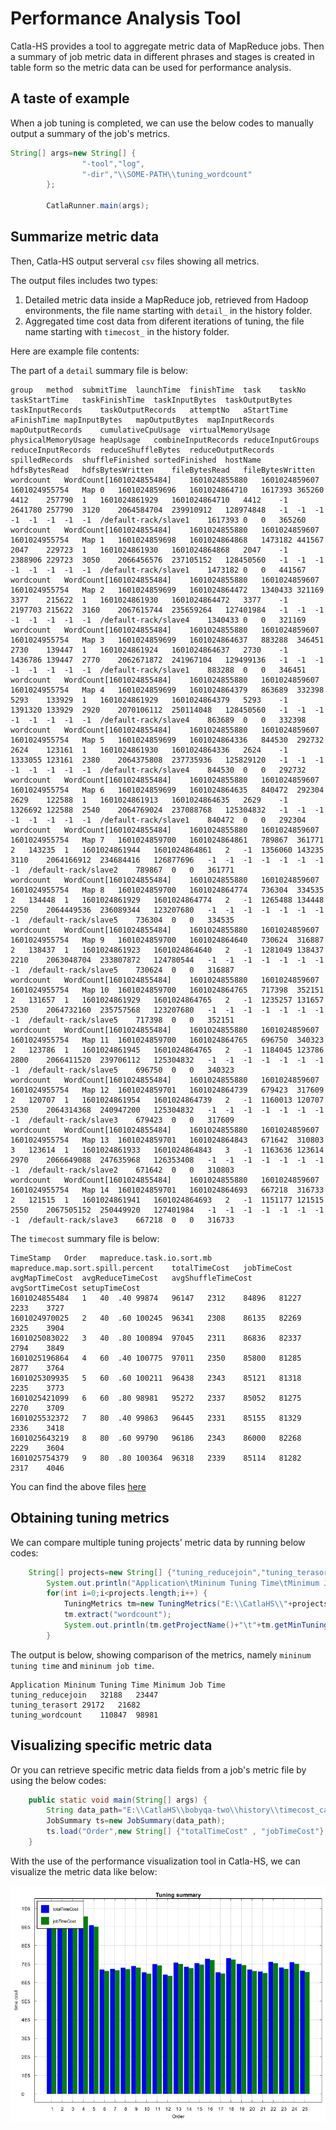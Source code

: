 # Performance Analysis Tool

Catla-HS provides a tool to aggregate metric data of MapReduce jobs. Then a summary of job metric data in different phrases and stages is created in table form so the metric data can be used for performance analysis. 

##  A taste of example

When a job tuning is completed, we can use the below codes to manually output a summary of the job's metrics. 

```java
String[] args=new String[] {
				"-tool","log",
				"-dir","\\SOME-PATH\\tuning_wordcount"
		};
		
		CatlaRunner.main(args);
```

## Summarize metric data

Then, Catla-HS output serveral `csv` files showing all metrics. 

The output files includes two types:

1. Detailed metric data inside a MapReduce job, retrieved from Hadoop environments, the file name starting with `detail_` in the history folder. 
2. Aggregated time cost data from diferent iterations of tuning, the file name starting with `timecost_` in the history folder. 

Here are example file contents:

The part of a `detail` summary file is below:

```csv
group	method	submitTime	launchTime	finishTime	task	taskNo	taskStartTime	taskFinishTime	taskInputBytes	taskOutputBytes	taskInputRecords	taskOutputRecords	attemptNo	aStartTime	aFinishTime	mapInputBytes	mapOutputBytes	mapInputRecords	mapOutputRecords	cumulativeCpuUsage	virtualMemoryUsage	physicalMemoryUsage	heapUsage	combineInputRecords	reduceInputGroups	reduceInputRecords	reduceShuffleBytes	reduceOutputRecords	spilledRecords	shuffleFinished	sortedFinished	hostName	hdfsBytesRead	hdfsBytesWritten	fileBytesRead	fileBytesWritten
wordcount	WordCount[1601024855484]	1601024855880	1601024859607	1601024955754	Map	0	1601024859696	1601024864710	1617393	365260	4412	257790	1	1601024861929	1601024864710	4412	-1	2641780	257790	3120	2064584704	239910912	128974848	-1	-1	-1	-1	-1	-1	-1	-1	/default-rack/slave1	1617393	0	0	365260
wordcount	WordCount[1601024855484]	1601024855880	1601024859607	1601024955754	Map	1	1601024859698	1601024864868	1473182	441567	2047	229723	1	1601024861930	1601024864868	2047	-1	2388906	229723	3050	2066456576	237105152	128450560	-1	-1	-1	-1	-1	-1	-1	-1	/default-rack/slave1	1473182	0	0	441567
wordcount	WordCount[1601024855484]	1601024855880	1601024859607	1601024955754	Map	2	1601024859699	1601024864472	1340433	321169	3377	215622	1	1601024861930	1601024864472	3377	-1	2197703	215622	3160	2067615744	235659264	127401984	-1	-1	-1	-1	-1	-1	-1	-1	/default-rack/slave4	1340433	0	0	321169
wordcount	WordCount[1601024855484]	1601024855880	1601024859607	1601024955754	Map	3	1601024859699	1601024864637	883288	346451	2730	139447	1	1601024861924	1601024864637	2730	-1	1436786	139447	2770	2062671872	241967104	129499136	-1	-1	-1	-1	-1	-1	-1	-1	/default-rack/slave1	883288	0	0	346451
wordcount	WordCount[1601024855484]	1601024855880	1601024859607	1601024955754	Map	4	1601024859699	1601024864379	863689	332398	5293	133929	1	1601024861929	1601024864379	5293	-1	1391320	133929	2920	2070106112	250114048	128450560	-1	-1	-1	-1	-1	-1	-1	-1	/default-rack/slave4	863689	0	0	332398
wordcount	WordCount[1601024855484]	1601024855880	1601024859607	1601024955754	Map	5	1601024859699	1601024864336	844530	292732	2624	123161	1	1601024861930	1601024864336	2624	-1	1333055	123161	2380	2064375808	237735936	125829120	-1	-1	-1	-1	-1	-1	-1	-1	/default-rack/slave4	844530	0	0	292732
wordcount	WordCount[1601024855484]	1601024855880	1601024859607	1601024955754	Map	6	1601024859699	1601024864635	840472	292304	2629	122588	1	1601024861913	1601024864635	2629	-1	1326692	122588	2540	2064769024	237088768	125304832	-1	-1	-1	-1	-1	-1	-1	-1	/default-rack/slave1	840472	0	0	292304
wordcount	WordCount[1601024855484]	1601024855880	1601024859607	1601024955754	Map	7	1601024859700	1601024864861	789867	361771	2	143235	1	1601024861944	1601024864861	2	-1	1356060	143235	3110	2064166912	234684416	126877696	-1	-1	-1	-1	-1	-1	-1	-1	/default-rack/slave2	789867	0	0	361771
wordcount	WordCount[1601024855484]	1601024855880	1601024859607	1601024955754	Map	8	1601024859700	1601024864774	736304	334535	2	134448	1	1601024861929	1601024864774	2	-1	1265488	134448	2250	2064449536	236089344	123207680	-1	-1	-1	-1	-1	-1	-1	-1	/default-rack/slave5	736304	0	0	334535
wordcount	WordCount[1601024855484]	1601024855880	1601024859607	1601024955754	Map	9	1601024859700	1601024864640	730624	316887	2	138437	1	1601024861923	1601024864640	2	-1	1281049	138437	2210	2063048704	233807872	124780544	-1	-1	-1	-1	-1	-1	-1	-1	/default-rack/slave5	730624	0	0	316887
wordcount	WordCount[1601024855484]	1601024855880	1601024859607	1601024955754	Map	10	1601024859700	1601024864765	717398	352151	2	131657	1	1601024861929	1601024864765	2	-1	1235257	131657	2530	2064732160	235757568	123207680	-1	-1	-1	-1	-1	-1	-1	-1	/default-rack/slave5	717398	0	0	352151
wordcount	WordCount[1601024855484]	1601024855880	1601024859607	1601024955754	Map	11	1601024859700	1601024864765	696750	340323	2	123786	1	1601024861945	1601024864765	2	-1	1184045	123786	2800	2066411520	239706112	125304832	-1	-1	-1	-1	-1	-1	-1	-1	/default-rack/slave5	696750	0	0	340323
wordcount	WordCount[1601024855484]	1601024855880	1601024859607	1601024955754	Map	12	1601024859701	1601024864739	679423	317609	2	120707	1	1601024861954	1601024864739	2	-1	1160013	120707	2530	2064314368	240947200	125304832	-1	-1	-1	-1	-1	-1	-1	-1	/default-rack/slave3	679423	0	0	317609
wordcount	WordCount[1601024855484]	1601024855880	1601024859607	1601024955754	Map	13	1601024859701	1601024864843	671642	310803	3	123614	1	1601024861933	1601024864843	3	-1	1163636	123614	2970	2066649088	247635968	126353408	-1	-1	-1	-1	-1	-1	-1	-1	/default-rack/slave2	671642	0	0	310803
wordcount	WordCount[1601024855484]	1601024855880	1601024859607	1601024955754	Map	14	1601024859701	1601024864693	667218	316733	2	121515	1	1601024861941	1601024864693	2	-1	1151177	121515	2550	2067505152	250449920	127401984	-1	-1	-1	-1	-1	-1	-1	-1	/default-rack/slave3	667218	0	0	316733

```

The `timecost` summary file is below:

```csv
TimeStamp	Order	mapreduce.task.io.sort.mb	mapreduce.map.sort.spill.percent	totalTimeCost	jobTimeCost	avgMapTimeCost	avgReduceTimeCost	avgShuffleTimeCost	avgSortTimeCost	setupTimeCost
1601024855484	1	40	.40	99874	96147	2312	84896	81227	2233	3727
1601024970025	2	40	.60	100245	96341	2308	86135	82269	2325	3904
1601025083022	3	40	.80	100894	97045	2311	86836	82337	2794	3849
1601025196864	4	60	.40	100775	97011	2350	85800	81285	2877	3764
1601025309935	5	60	.60	100211	96438	2343	85121	81318	2235	3773
1601025421099	6	60	.80	98981	95272	2337	85052	81275	2270	3709
1601025532372	7	80	.40	99863	96445	2331	85155	81329	2336	3418
1601025643219	8	80	.60	99790	96186	2343	86000	82268	2229	3604
1601025754379	9	80	.80	100364	96318	2339	85114	81282	2317	4046

```

You can find the above files [here](https://github.com/dhchenx/Catla-HS/tree/master/examples/sample_metric_data)

## Obtaining tuning metrics

We can compare multiple tuning projects' metric data by running below codes:

```java
	String[] projects=new String[] {"tuning_reducejoin","tuning_terasort","tuning_wordcount"};
		System.out.println("Application\tMininum Tuning Time\tMinimum Job Time");
		for(int i=0;i<projects.length;i++) {
			TuningMetrics tm=new TuningMetrics("E:\\CatlaHS\\"+projects[i]);
			tm.extract("wordcount");
			System.out.println(tm.getProjectName()+"\t"+tm.getMinTuningTime()+"\t"+tm.getMinJobTime());
		}
```

The output is below, showing comparison of the metrics, namely `mininum tuning time` and `mininum job time`. 

```csv
Application	Mininum Tuning Time	Minimum Job Time
tuning_reducejoin	32188	23447
tuning_terasort	29172	21682
tuning_wordcount	110847	98981
```

## Visualizing specific metric data

Or you can retrieve specific metric data fields from a job's metric file by using the below codes:

```java
	public static void main(String[] args) {
		String data_path="E:\\CatlaHS\\bobyqa-two\\history\\timecost_cac_count.csv";
		JobSummary ts=new JobSummary(data_path);
		ts.load("Order",new String[] {"totalTimeCost" , "jobTimeCost"},"bar");
	}
```

With the use of the performance visualization tool in Catla-HS, we can visualize the metric data like below:

![Visualizing the metric data](../images/catla-job-summary-bar.png)
